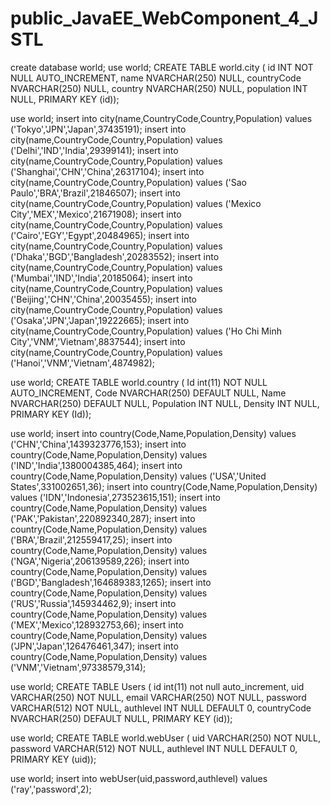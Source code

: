 # public_JavaEE_WebComponent_4_JSTL
create database world;
use world;
CREATE TABLE world.city (
id INT NOT NULL AUTO_INCREMENT,
name NVARCHAR(250) NULL,
countryCode NVARCHAR(250) NULL,
country NVARCHAR(250) NULL,
population INT NULL,
PRIMARY KEY (id));

use world;
insert into city(name,CountryCode,Country,Population) values ('Tokyo','JPN','Japan',37435191);
insert into city(name,CountryCode,Country,Population) values ('Delhi','IND','India',29399141);
insert into city(name,CountryCode,Country,Population) values ('Shanghai','CHN','China',26317104);
insert into city(name,CountryCode,Country,Population) values ('Sao Paulo','BRA','Brazil',21846507);
insert into city(name,CountryCode,Country,Population) values ('Mexico City','MEX','Mexico',21671908);
insert into city(name,CountryCode,Country,Population) values ('Cairo','EGY','Egypt',20484965);
insert into city(name,CountryCode,Country,Population) values ('Dhaka','BGD','Bangladesh',20283552);
insert into city(name,CountryCode,Country,Population) values ('Mumbai','IND','India',20185064);
insert into city(name,CountryCode,Country,Population) values ('Beijing','CHN','China',20035455);
insert into city(name,CountryCode,Country,Population) values ('Osaka','JPN','Japan',19222665);
insert into city(name,CountryCode,Country,Population) values ('Ho Chi Minh City','VNM','Vietnam',8837544);
insert into city(name,CountryCode,Country,Population) values ('Hanoi','VNM','Vietnam',4874982);



use world;
CREATE TABLE world.country (
Id int(11) NOT NULL AUTO_INCREMENT,
Code NVARCHAR(250) DEFAULT NULL,
Name NVARCHAR(250) DEFAULT NULL,
Population INT NULL,
Density INT NULL,
PRIMARY KEY (Id));

use world;
insert into country(Code,Name,Population,Density) values ('CHN','China',1439323776,153);
insert into country(Code,Name,Population,Density) values ('IND','India',1380004385,464);
insert into country(Code,Name,Population,Density) values ('USA','United States',331002651,36);
insert into country(Code,Name,Population,Density) values ('IDN','Indonesia',273523615,151);
insert into country(Code,Name,Population,Density) values ('PAK','Pakistan',220892340,287);
insert into country(Code,Name,Population,Density) values ('BRA','Brazil',212559417,25);
insert into country(Code,Name,Population,Density) values ('NGA','Nigeria',206139589,226);
insert into country(Code,Name,Population,Density) values ('BGD','Bangladesh',164689383,1265);
insert into country(Code,Name,Population,Density) values ('RUS','Russia',145934462,9);
insert into country(Code,Name,Population,Density) values ('MEX','Mexico',128932753,66);
insert into country(Code,Name,Population,Density) values ('JPN','Japan',126476461,347);
insert into country(Code,Name,Population,Density) values ('VNM','Vietnam',97338579,314);


use world;
CREATE TABLE Users (
id int(11) not null auto_increment,
uid VARCHAR(250) NOT NULL,
email VARCHAR(250) NOT NULL,
password VARCHAR(512) NOT NULL,
authlevel INT NULL DEFAULT 0,
countryCode NVARCHAR(250) DEFAULT NULL,
PRIMARY KEY (id));


use world;
CREATE TABLE world.webUser (
uid VARCHAR(250) NOT NULL,
password VARCHAR(512) NOT NULL,
authlevel INT NULL DEFAULT 0,
PRIMARY KEY (uid));

use world;
insert into webUser(uid,password,authlevel) values ('ray','password',2);
